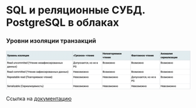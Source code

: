 # SQL и реляционные СУБД. PostgreSQL в облаках


### Уровни изоляции транзакций

![](../images/level_transaction.png)

Ссылка на [документацию](https://postgrespro.ru/docs/postgrespro/14/transaction-iso)